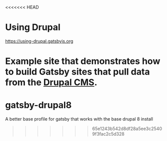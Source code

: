 <<<<<<< HEAD
# Using Drupal

https://using-drupal.gatsbyjs.org

Example site that demonstrates how to build Gatsby sites that pull data from the
[Drupal CMS](https://www.drupal.org/).
=======
# gatsby-drupal8
A better base profile for gatsby that works with the base drupal 8 install
>>>>>>> 65e1243b542d8df28a5ee3c25409f3fac2c5d328
